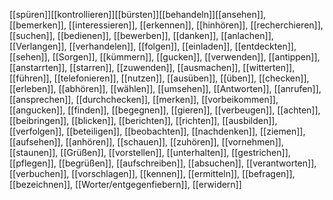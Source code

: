 [[spüren]][[kontrollieren]][[bürsten]][[behandeln]][[ansehen]], [[bemerken]], [[interessieren]], [[erkennen]], [[hinhören]], [[recherchieren]], [[suchen]], [[bedienen]], [[bewerben]], [[danken]], [[anlachen]], [[Verlangen]], [[verhandelen]], [[folgen]], [[einladen]], [[entdeckten]], [[sehen]], [[Sorgen]], [[kümmern]], [[gucken]], [[verwenden]], [[antippen]], [[anstarrten]], [[starren]], [[zuwenden]], [[ausmachen]], [[witterten]], [[führen]], [[telefonieren]], [[nutzen]], [[ausüben]], [[üben]], [[checken]], [[erleben]], [[abhören]], [[wählen]], [[umsehen]], [[Antworten]], [[anrufen]], [[ansprechen]], [[durchchecken]], [[merken]], [[vorbeikommen]], [[angucken]], [[finden]], [[begegnen]], [[gieren]], [[verbeugen]], [[achten]], [[beibringen]], [[blicken]], [[berichten]], [[richten]], [[ausbilden]], [[verfolgen]], [[beteiligen]], [[beobachten]], [[nachdenken]], [[ziemen]], [[aufsehen]], [[anhören]], [[schauen]], [[zuhören]], [[vornehmen]], [[staunen]], [[Grüßen]], [[vorstellen]], [[unterhalten]], [[gestrichen]], [[pflegen]], [[begrüßen]], [[aufschreiben]], [[absuchen]], [[verantworten]], [[verbuchen]], [[vorschlagen]], [[kennen]], [[ermitteln]], [[befragen]], [[bezeichnen]], [[Worter/entgegenfiebern]], [[erwidern]]